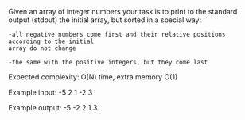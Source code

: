 Given an array of integer numbers your task is to print to the standard output (stdout) 
the initial array, but sorted in a special way:

	-all negative numbers come first and their relative positions according to the initial 
	array do not change

	-the same with the positive integers, but they come last

Expected complexity: O(N) time, extra memory O(1)

Example input:
-5 2 1 -2 3

Example output:
-5 -2 2 1 3